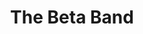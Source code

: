 ---
title: "The Beta Band"
summary: "Scottish band formed in 1996 and disbanded 2004. Genres: Folktronica, experimental music, downtempo, indie rock, folk."
image: "the-beta-band.jpg"
apple_music_artist_url: "None"
wikipedia_url: "none"
---